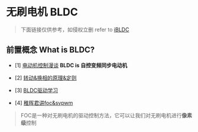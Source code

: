 # 无刷电机 BLDC
> 下面链接仅供参考，如侵权立删
> refer to [iBLDC](https://github.com/Staok/iBLDC)  
## 前置概念 What is BLDC?
* [1] [电动机控制漫谈](https://zhuanlan.zhihu.com/p/35420402) **BLDC is 自控变频同步电动机**

* [2] [转动&换相的原理&定则](http://www.360doc.com/content/19/0613/13/6932394_842187623.shtml)

* [3] [BLDC驱动学习](https://blog.csdn.net/qq_42415953/article/details/111150487)

* [4] [稚晖君讲foc&svpwm](https://zhuanlan.zhihu.com/p/147659820)
> FOC是一种对无刷电机的驱动控制方法，它可以让我们对无刷电机进行**像素级**控制